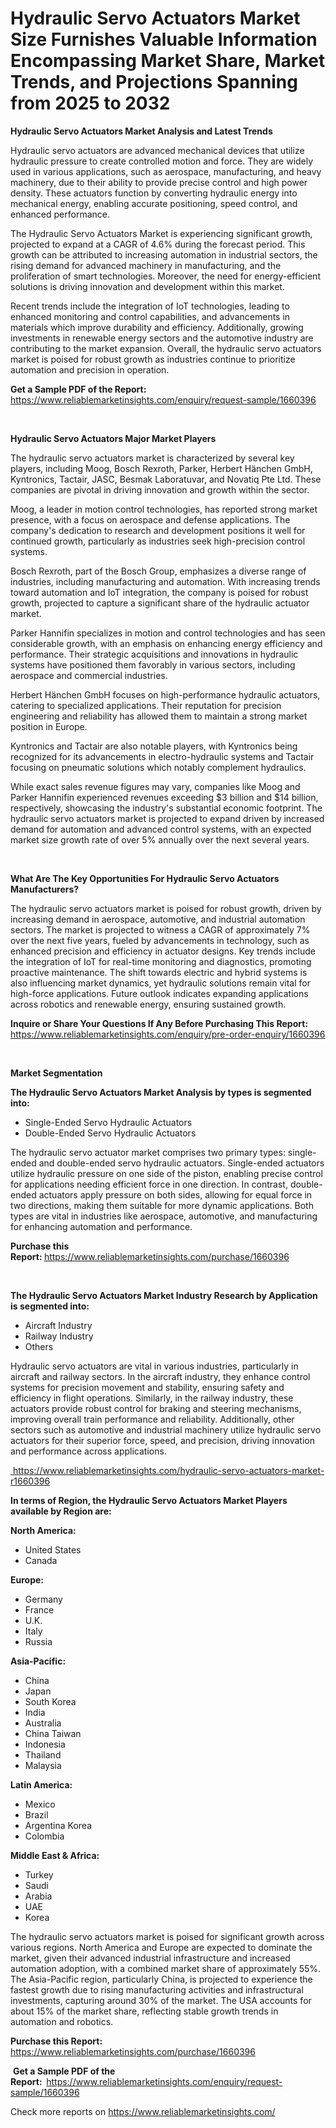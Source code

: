 <p><h1>Hydraulic Servo Actuators Market Size Furnishes Valuable Information Encompassing Market Share, Market Trends, and Projections Spanning from 2025 to 2032</h1></p><p><strong>Hydraulic Servo Actuators Market Analysis and Latest Trends</strong></p>
<p><p>Hydraulic servo actuators are advanced mechanical devices that utilize hydraulic pressure to create controlled motion and force. They are widely used in various applications, such as aerospace, manufacturing, and heavy machinery, due to their ability to provide precise control and high power density. These actuators function by converting hydraulic energy into mechanical energy, enabling accurate positioning, speed control, and enhanced performance.</p><p>The Hydraulic Servo Actuators Market is experiencing significant growth, projected to expand at a CAGR of 4.6% during the forecast period. This growth can be attributed to increasing automation in industrial sectors, the rising demand for advanced machinery in manufacturing, and the proliferation of smart technologies. Moreover, the need for energy-efficient solutions is driving innovation and development within this market. </p><p>Recent trends include the integration of IoT technologies, leading to enhanced monitoring and control capabilities, and advancements in materials which improve durability and efficiency. Additionally, growing investments in renewable energy sectors and the automotive industry are contributing to the market expansion. Overall, the hydraulic servo actuators market is poised for robust growth as industries continue to prioritize automation and precision in operation.</p></p>
<p><strong>Get a Sample PDF of the Report:&nbsp;</strong> <a href="https://www.reliablemarketinsights.com/enquiry/request-sample/1660396?utm_campaign=3571&utm_medium=2&utm_source=Github&utm_content=ia&utm_term=10042025&utm_id=hydraulic-servo-actuators">https://www.reliablemarketinsights.com/enquiry/request-sample/1660396</a></p>
<p>&nbsp;</p>
<p><strong>Hydraulic Servo Actuators Major Market Players</strong></p>
<p><p>The hydraulic servo actuators market is characterized by several key players, including Moog, Bosch Rexroth, Parker, Herbert Hänchen GmbH, Kyntronics, Tactair, JASC, Besmak Laboratuvar, and Novatiq Pte Ltd. These companies are pivotal in driving innovation and growth within the sector.</p><p>Moog, a leader in motion control technologies, has reported strong market presence, with a focus on aerospace and defense applications. The company's dedication to research and development positions it well for continued growth, particularly as industries seek high-precision control systems.</p><p>Bosch Rexroth, part of the Bosch Group, emphasizes a diverse range of industries, including manufacturing and automation. With increasing trends toward automation and IoT integration, the company is poised for robust growth, projected to capture a significant share of the hydraulic actuator market.</p><p>Parker Hannifin specializes in motion and control technologies and has seen considerable growth, with an emphasis on enhancing energy efficiency and performance. Their strategic acquisitions and innovations in hydraulic systems have positioned them favorably in various sectors, including aerospace and commercial industries.</p><p>Herbert Hänchen GmbH focuses on high-performance hydraulic actuators, catering to specialized applications. Their reputation for precision engineering and reliability has allowed them to maintain a strong market position in Europe.</p><p>Kyntronics and Tactair are also notable players, with Kyntronics being recognized for its advancements in electro-hydraulic systems and Tactair focusing on pneumatic solutions which notably complement hydraulics.</p><p>While exact sales revenue figures may vary, companies like Moog and Parker Hannifin experienced revenues exceeding $3 billion and $14 billion, respectively, showcasing the industry's substantial economic footprint. The hydraulic servo actuators market is projected to expand driven by increased demand for automation and advanced control systems, with an expected market size growth rate of over 5% annually over the next several years.</p></p>
<p>&nbsp;</p>
<p><strong>What Are The Key Opportunities For Hydraulic Servo Actuators Manufacturers?</strong></p>
<p><p>The hydraulic servo actuators market is poised for robust growth, driven by increasing demand in aerospace, automotive, and industrial automation sectors. The market is projected to witness a CAGR of approximately 7% over the next five years, fueled by advancements in technology, such as enhanced precision and efficiency in actuator designs. Key trends include the integration of IoT for real-time monitoring and diagnostics, promoting proactive maintenance. The shift towards electric and hybrid systems is also influencing market dynamics, yet hydraulic solutions remain vital for high-force applications. Future outlook indicates expanding applications across robotics and renewable energy, ensuring sustained growth.</p></p>
<p><strong>Inquire or Share Your Questions If Any Before Purchasing This Report:</strong> <a href="https://www.reliablemarketinsights.com/enquiry/pre-order-enquiry/1660396?utm_campaign=3571&utm_medium=2&utm_source=Github&utm_content=ia&utm_term=10042025&utm_id=hydraulic-servo-actuators">https://www.reliablemarketinsights.com/enquiry/pre-order-enquiry/1660396</a></p>
<p>&nbsp;</p>
<p><strong>Market Segmentation</strong></p>
<p><strong>The Hydraulic Servo Actuators Market Analysis by types is segmented into:</strong></p>
<p><ul><li>Single-Ended Servo Hydraulic Actuators</li><li>Double-Ended Servo Hydraulic Actuators</li></ul></p>
<p><p>The hydraulic servo actuator market comprises two primary types: single-ended and double-ended servo hydraulic actuators. Single-ended actuators utilize hydraulic pressure on one side of the piston, enabling precise control for applications needing efficient force in one direction. In contrast, double-ended actuators apply pressure on both sides, allowing for equal force in two directions, making them suitable for more dynamic applications. Both types are vital in industries like aerospace, automotive, and manufacturing for enhancing automation and performance.</p></p>
<p><strong>Purchase this Report:&nbsp;</strong><a href="https://www.reliablemarketinsights.com/purchase/1660396?utm_campaign=3571&utm_medium=2&utm_source=Github&utm_content=ia&utm_term=10042025&utm_id=hydraulic-servo-actuators">https://www.reliablemarketinsights.com/purchase/1660396</a></p>
<p>&nbsp;</p>
<p><strong>The Hydraulic Servo Actuators Market Industry Research by Application is segmented into:</strong></p>
<p><ul><li>Aircraft Industry</li><li>Railway Industry</li><li>Others</li></ul></p>
<p><p>Hydraulic servo actuators are vital in various industries, particularly in aircraft and railway sectors. In the aircraft industry, they enhance control systems for precision movement and stability, ensuring safety and efficiency in flight operations. Similarly, in the railway industry, these actuators provide robust control for braking and steering mechanisms, improving overall train performance and reliability. Additionally, other sectors such as automotive and industrial machinery utilize hydraulic servo actuators for their superior force, speed, and precision, driving innovation and performance across applications.</p></p>
<p><a href="https://www.reliablemarketinsights.com/hydraulic-servo-actuators-market-r1660396?utm_campaign=3571&utm_medium=2&utm_source=Github&utm_content=ia&utm_term=10042025&utm_id=hydraulic-servo-actuators">&nbsp;https://www.reliablemarketinsights.com/hydraulic-servo-actuators-market-r1660396</a></p>
<p><strong>In terms of Region, the Hydraulic Servo Actuators Market Players available by Region are:</strong></p>
<p>
    <p> <strong> North America: </strong>
        <ul>
            <li>United States</li>
            <li>Canada</li>
        </ul>
        </p> 
    <p> <strong> Europe: </strong>
        <ul>
            <li>Germany</li>
            <li>France</li>
            <li>U.K.</li>
            <li>Italy</li>
            <li>Russia</li>
        </ul>
        </p> 
    <p> <strong> Asia-Pacific: </strong>
        <ul>
            <li>China</li>
            <li>Japan</li>
            <li>South Korea</li>
            <li>India</li>
            <li>Australia</li>
            <li>China Taiwan</li>
            <li>Indonesia</li>
            <li>Thailand</li>
            <li>Malaysia</li>
        </ul>
        </p> 
    <p> <strong> Latin America: </strong>
        <ul>
            <li>Mexico</li>
            <li>Brazil</li>
            <li>Argentina Korea</li>
            <li>Colombia</li>
        </ul>
        </p> 
    <p> <strong> Middle East & Africa: </strong>
        <ul>
            <li>Turkey</li>
            <li>Saudi</li>
            <li>Arabia</li>
            <li>UAE</li>
            <li>Korea</li>
        </ul>
    </p>
    </p>
<p><p>The hydraulic servo actuators market is poised for significant growth across various regions. North America and Europe are expected to dominate the market, given their advanced industrial infrastructure and increased automation adoption, with a combined market share of approximately 55%. The Asia-Pacific region, particularly China, is projected to experience the fastest growth due to rising manufacturing activities and infrastructural investments, capturing around 30% of the market. The USA accounts for about 15% of the market share, reflecting stable growth trends in automation and robotics.</p></p>
<p><strong>Purchase this Report: </strong><a href="https://www.reliablemarketinsights.com/purchase/1660396?utm_campaign=3571&utm_medium=2&utm_source=Github&utm_content=ia&utm_term=10042025&utm_id=hydraulic-servo-actuators">https://www.reliablemarketinsights.com/purchase/1660396</a></p>
<p>&nbsp;<strong>Get a Sample PDF of the Report:&nbsp;&nbsp;</strong><a href="https://www.reliablemarketinsights.com/enquiry/request-sample/1660396?utm_campaign=3571&utm_medium=2&utm_source=Github&utm_content=ia&utm_term=10042025&utm_id=hydraulic-servo-actuators">https://www.reliablemarketinsights.com/enquiry/request-sample/1660396</a></p>
<p><strong></strong></p>
<p>Check more reports on <a href="https://www.reliablemarketinsights.com/?utm_campaign=3571&utm_medium=2&utm_source=Github&utm_content=ia&utm_term=10042025&utm_id=hydraulic-servo-actuators">https://www.reliablemarketinsights.com/</a></p>
